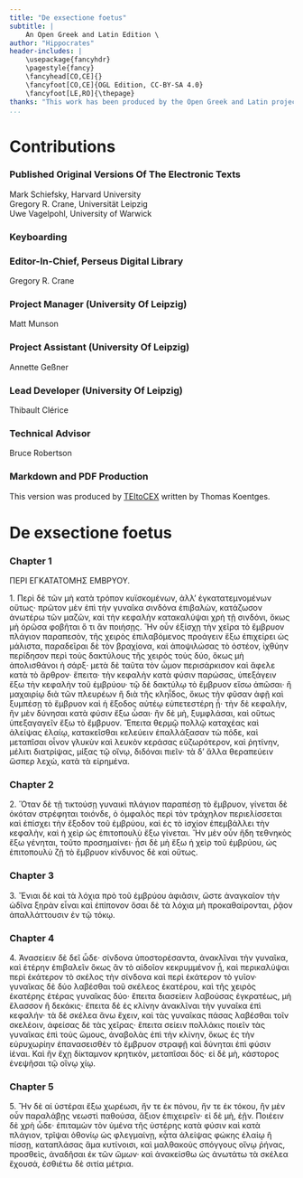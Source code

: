 ```yaml
---
title: "De exsectione foetus"
subtitle: |
	An Open Greek and Latin Edition \ 
author: "Hippocrates"
header-includes: | 
	\usepackage{fancyhdr}
	\pagestyle{fancy}
	\fancyhead[CO,CE]{}
	\fancyfoot[CO,CE]{OGL Edition, CC-BY-SA 4.0}
	\fancyfoot[LE,RO]{\thepage}
thanks: "This work has been produced by the Open Greek and Latin project through the help of volunteers. See contributions for details."
...
```


# Contributions


### Published Original Versions Of The Electronic Texts

Mark Schiefsky, Harvard University  
Gregory R. Crane, Universität Leipzig  
Uwe Vagelpohl, University of Warwick  
  
### Keyboarding

### Editor-In-Chief, Perseus Digital Library

Gregory R. Crane  
  
### Project Manager (University Of Leipzig)

Matt Munson  
  
### Project Assistant (University Of Leipzig)

Annette Geßner  
  
### Lead Developer (University Of Leipzig)

Thibault Clérice  
  
### Technical Advisor

Bruce Robertson  
  
### Markdown and PDF Production

This version was produced by [TEItoCEX](https://github.com/ThomasK81/TEItoCEX) written by Thomas Koentges.

# De exsectione foetus

### Chapter 1

<head>ΠΕΡΙ ΕΓΚΑΤΑΤΟΜΗΣ ΕΜΒΡΥΟΥ.</head>
                    <p>1. Περὶ δὲ τῶν μὴ κατὰ τρόπον κυϊσκομένων, ἀλλ’ ἐγκατατεμνομένων <lb/>οὕτως·
                        πρῶτον μὲν ἐπὶ τὴν γυναῖκα σινδόνα ἐπιβαλὼν, κατάζωσον <lb/>ἀνωτέρω τῶν
                        μαζῶν, καὶ τὴν κεφαλὴν κατακαλύψαι χρὴ τῇ <lb/>σινδόνι, ὅκως μὴ ὁρῶσα
                        φοβῆται ὅ τι ἂν ποιήσῃς. Ἢν οὖν ἐξίσχῃ <lb/>τὴν χεῖρα τὸ ἔμβρυον πλάγιον
                        παραπεσὸν, τῆς χειρὸς ἐπιλαβόμενος <lb/>προάγειν ἔξω ἐπιχείρει ὡς μάλιστα,
                        παραδεῖραι δὲ τὸν βραχίονα, <lb/>καὶ ἀποψιλώσας τὸ ὀστέον, ἰχθύην περίδησον
                        περὶ τοὺς δακτύλους <lb/>τῆς χειρὸς τοὺς δύο, ὅκως μὴ ἀπολισθάνοι ἡ σάρξ·
                        μετὰ δὲ <lb/>ταῦτα τὸν ὦμον περισάρκισον καὶ ἄφελε κατὰ τὸ ἄρθρον· ἔπειτα·
                        <lb/>τὴν κεφαλὴν κατὰ φύσιν παρώσας, ὑπεξάγειν ἔξω τὴν κεφαλὴν τοῦ
                        <lb/>ἐμβρύου· τῷ δὲ δακτύλῳ τὸ ἔμβρυον εἴσω ἀπῶσαι· ἢ μαχαιρίῳ διὰ <lb/>τῶν
                        πλευρέων ἢ διὰ τῆς κληῗδος, ὅκως τὴν φῦσαν ἀφῇ καὶ ξυμπέσῃ <lb/>τὸ ἔμβρυον
                        καὶ ἡ ἔξοδος αὐτέῳ εὐπετεστέρη ᾖ· τὴν δὲ κεφαλὴν, <lb/>ἢν μὲν δύνησαι κατὰ
                        φύσιν ἔξω ὦσαι· ἢν δὲ μὴ, ξυμφλάσαι, καὶ <lb/>οὕτως ὑπεξαγαγεῖν ἔξω τὸ
                        ἔμβρυον. Ἔπειτα θερμῷ πολλῷ καταχέας <lb/>καὶ ἀλείψας ἐλαίῳ, κατακεῖσθαι
                        κελεύειν ἐπαλλάξασαν τὼ πόδε, <pb n="514"/> καὶ μεταπῖσαι οἶνον γλυκὺν καὶ
                        λευκὸν κεράσας εὐζωρότερον, καὶ <lb/>ῥητίνην, μέλιτι διατρίψας, μίξας τῷ
                        οἴνῳ, διδόναι πιεῖν· τὰ δ’ ἄλλα <lb/>θεραπεύειν ὥσπερ λεχὼ, κατὰ τὰ
                        εἰρημένα. </p>


### Chapter 2

<p>2. Ὅταν δὲ τῇ τικτούσῃ γυναικὶ πλάγιον παραπέσῃ τὸ ἔμβρυον, <lb/>γίνεται δὲ
                        ὁκόταν στρέφηται τοιόνδε, ὁ ὀμφαλὸς περὶ τὸν τράχηλον <lb/>περιελίσσεται καὶ
                        ἐπίσχει τὴν ἔξοδον τοῦ ἐμβρύου, καὶ ἐς τὸ <lb/>ἰσχίον ἐπεμβάλλει τὴν
                        κεφαλὴν, καὶ ἡ χεὶρ ὡς ἐπιτοπουλὺ ἔξω γίνεται. <lb/>Ἢν μὲν οὖν ἤδη τεθνηκὸς
                        ἔξω γένηται, τοῦτο προσημαίνει· <lb/>ᾗσι δὲ μὴ ἔξω ἡ χεὶρ τοῦ ἐμβρύου, ὡς
                        ἐπιτοπουλὺ ζῇ τὸ ἔμβρυον <lb/>κίνδυνος δὲ καὶ οὕτως. </p>


### Chapter 3

<p>3. Ἔνιαι δὲ καὶ τὰ λόχια πρὸ τοῦ ἐμβρύου ἀφιᾶσιν, ὥστε ἀναγκαῖον <lb/>τὴν
                        ὠδῖνα ξηρὰν εἶναι καὶ ἐπίπονον ὅσαι δὲ τὰ λόχια μὴ <lb/>προκαθαίρονται, ῥᾷον
                        ἀπαλλάττουσιν ἐν τῷ τόκῳ. </p>


### Chapter 4

<p>4. Ἀνασείειν δὲ δεῖ ὧδε· σίνδονα ὑποστορέσαντα, ἀνακλῖναι <lb/>τὴν γυναῖκα,
                        καὶ ἑτέρην ἐπιβαλεῖν ὅκως ἂν τὸ αἰδοῖον κεκρυμμένον <lb/>ᾖ, καὶ περικαλύψαι
                        περὶ ἑκάτερον τὸ σκέλος τὴν σίνδονα καὶ <lb/>περὶ ἑκάτερον τὸ γυῖον·
                        γυναῖκας δὲ δύο λαβέσθαι τοῦ σκέλεος ἑκατέρου, <pb n="516"/> καὶ τῆς χειρὸς
                        ἑκατέρης ἑτέρας γυναῖκας δύο· ἔπειτα διασείειν <lb/>λαβούσας ἐγκρατέως, μὴ
                        ἔλασσον ἢ δεκάκις· ἔπειτα δὲ ἐς <lb/>κλίνην ἀνακλῖναι τὴν γυναῖκα ἐπὶ
                        κεφαλήν· τὰ δὲ σκέλεα ἄνω ἔχειν, <lb/>καὶ τὰς γυναῖκας πάσας λαβέσθαι τοῖν
                        σκελέοιν, ἀφείσας δὲ τὰς <lb/>χεῖρας· ἔπειτα σείειν πολλάκις ποιεῖν τὰς
                        γυναῖκας ἐπὶ τοὺς ὤμους, <lb/>ἀναβολὰς ἐπὶ τὴν κλίνην, ὅκως ἐς τὴν
                        εὐρυχωρίην ἐπανασεισθὲν τὸ <lb/>ἔμβρυον στραφῇ καὶ δύνηται ἐπὶ φύσιν ἰέναι.
                        Καὶ ἢν ἔχῃ δίκταμνον <lb/>κρητικὸν, μεταπῖσαι δός· εἰ δὲ μὴ, κάστορος
                        ἐνεψῆσαι τῷ <lb/>οἴνῳ χίῳ. </p>


### Chapter 5

<p>5. Ἢν δὲ αἱ ὑστέραι ἔξω χωρέωσι, ἤν τε ἐκ πόνου, ἤν τε ἐκ <lb/>τόκου, ἢν μὲν
                        οὖν παραλάβῃς νεωστὶ παθούσα, ἄξιον ἐπιχειρεῖν· <lb/>εἰ δὲ μὴ, ἐῇν. Ποιέειν
                        δὲ χρὴ ὧδε· ἐπιταμὼν τὸν ὑμένα τῆς ὑστέρης <lb/>κατὰ φύσιν καὶ κατὰ πλάγιον,
                        τρῖψαι ὀθονίῳ ὡς φλεγμαίνῃ, <lb/>κᾆτα ἀλείψας φώκης ἐλαίῳ ἢ πίσσῃ,
                        καταπλάσας ἅμα κυτίνοισι, <lb/>καὶ μαλθακοὺς σπόγγους οἴνῳ ῥήνας, προσθεὶς,
                        ἀναδῆσαι ἐκ τῶν <pb n="518"/> ὤμων· καὶ ἀνακείσθω ὡς ἀνωτάτω τὰ σκέλεα
                        ἔχουσά, ἐσθιέτω δὲ <lb/>σιτία μέτρια. </p>

